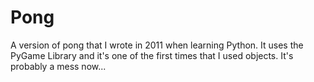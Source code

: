 # Pong
A version of pong that I wrote in 2011 when learning Python.
It uses the PyGame Library and it's one of the first times that I used objects.
It's probably a mess now...

